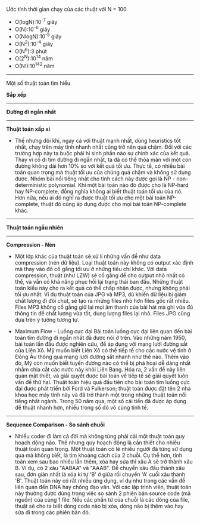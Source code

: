 Ước tính thời gian chạy của các thuật với N = 100

- O(logN):10<sup>-7</sup> giây
- O(N):10<sup>-6</sup>  giây
- O(NlogN):10<sup>-5</sup>  giây
- O(N<sup>2</sup>):10<sup>-4</sup> giây
- O(N<sup>6</sup>):3  phút
- O(2<sup>N</sup>):10<sup>14</sup> năm
- O(N!):10<sup>142</sup>  năm

---

Một số thuật toán tìm hiểu 

**Sắp xếp**

---
**Đường đi ngắn nhất**

---
**Thuật toán xấp xỉ**
+ Thế nhưng đôi khi, ngay cả với thuật mạnh nhất, dùng heuristics tốt nhất,
chạy trên máy tính nhanh nhất cũng trở nên quá chậm. Đối với các trường hợp 
này ta buộc phải hi sinh phần nào sự chính xác của kết quả. Thay vì cố đi tìm
đường đi ngắn nhất, ta đã có thể thỏa mãn với một con đường không dài hơn 
10% so với kết quả tối ưu.
Thực tế, có nhiều bài toán quan trọng mà thuật tối ưu của chúng quá chậm và
không sử dụng được. Nhóm bài nổi tiếng nhất cho tính cách này được gọi là 
NP - non-deterministic polynomial. Khi một bài toán nào đó được cho là NP-hard 
hay NP-complete, đồng nghĩa không ai biết thuật toán tối ưu của nó. Hơn nữa, nếu 
ai đó nghĩ ra được thuật tối ưu cho một bài toán NP-complete, thuật đó cũng áp dụng 
được cho mọi bài toán NP-complete khác.
---
**Thuật toán ngẫu nhiên**

---
**Compression - Nén**
+ Một lớp khác của thuật toán sẽ xử lí những vấn đề như data compression (nén dữ liệu).
Loại thuật toán này không có output xác định mà thay vào đó cố gắng tối ưu ở những tiêu 
chí khác. Với data compression, thuật (như LZW) sẽ cố gắng để cho output nhỏ nhất có thể, 
và vẫn có khả năng phục hồi lại trạng thái ban đầu. Những thuật toán kiểu này cho ra kết 
quả có thể chấp nhận được, nhưng không phải tối ưu nhất. Ví dụ thuật toán của JPG và MP3, 
dù khiến dữ liệu bị giảm chất lượng đi đôi chút, sẽ tạo ra những files nhỏ hơn files gốc 
rất nhiều. Files MP3 không cố gắng giữ lại mọi âm thanh của bài hát mà ghi vừa đủ thông 
tin để chất lượng vừa tốt, dung lượng files lại nhỏ. Files JPG cũng dựa trên ý tưởng tương tự.

- Maximum Flow - Luồng cực đại
Bài toán luồng cực đại liên quan đến bài toán tìm đường đi ngắn nhất đã được nói ở trên. 
Vào những năm 1950, bài toán lần đầu được nghiên cứu, để áp dụng với mạng lưới đường sắt 
của Liên Xô. Mỹ muốn biết Liên Xô có thể tiếp tế cho các nước vệ tinh ở Đông Âu thông qua 
mạng lưới đường sắt nhanh như thế nào.
Thêm vào đó, Mỹ còn muốn biết tuyến đường nào có thể bị phá hoại dễ dàng nhất nhằm chia 
cắt các nước này khỏi Liên Bang. Hóa ra, 2 vấn đề này liên quan mật thiết, và giải quyết 
được bài toán về tiếp tế sẽ giải quyết luôn vấn đề thứ hai.
Thuật toán hiệu quả đầu tiên cho bài toán tìm luồng cực đại được phát triển bởi Ford và 
Fulkerson; thuật toán được đặt tên 2 nhà khoa học máy tính này và đã trở thành một trong 
những thuật toán nổi tiếng nhất ngành. Trong 50 năm qua, một số cải tiến đã được áp dụng 
để thuật nhanh hơn, nhiều trong số đó vô cùng tinh tế.
---
**Sequence Comparison - So sánh chuỗi**
+ Nhiều coder đi làm cả đời mà không từng phải cài một thuật toán quy hoạch động nào. 
Thế nhưng quy hoạch động là cần thiết cho nhiều thuật toán quan trọng. Một thuật toán 
có lẽ nhiều người đã từng sử dụng qua mà không biết, là tìm khoảng cách của 2 chuỗi. 
Cụ thể hơn, tính toán xem sau bao nhiêu lần thêm, xóa hay sửa thì xâu A sẽ trở thành xâu B.
Ví dụ, có 2 xâu "AABAA" và "AAAB". Để chuyển xâu đầu thành xâu sau, đơn giản nhất là xóa 
kí tự 'B' ở giữa rồi chuyển 'A' cuối xâu thành 'B'. Thuật toán này có rất nhiều ứng dụng, 
ví dụ như trong các vấn đề liên quan đến DNA hay chống đạo văn. Với các lập trình viên, thuật 
toán này thường được dùng trong việc so sánh 2 phiên bản source code (mã nguồn) của cùng 1 file. 
Nếu các phần tử của chuỗi là các dòng của file, thuật sẽ cho ta biết dòng code nào bị xóa, dòng 
nào bị thêm vào hay sửa đi trong các phiên bản đó.

